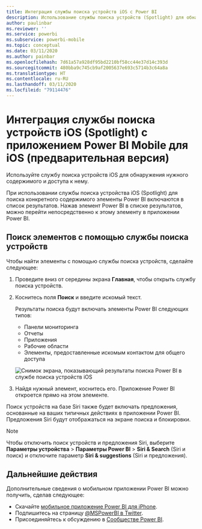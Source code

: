 ```yaml
---
title: Интеграция службы поиска устройств iOS с Power BI
description: Использование службы поиска устройств (Spotlight) для обнаружения нужного содержимого и доступа к нему
author: paulinbar
ms.reviewer: ''
ms.service: powerbi
ms.subservice: powerbi-mobile
ms.topic: conceptual
ms.date: 03/11/2020
ms.author: painbar
ms.openlocfilehash: 7d61a57a928df95bd2210bf58cc44e37d14c393d
ms.sourcegitcommit: 480bba9c745cb9af2005637e693c5714b3c64a8a
ms.translationtype: HT
ms.contentlocale: ru-RU
ms.lasthandoff: 03/11/2020
ms.locfileid: "79114476"
---
```

# <a name="ios-device-search-spotlight-integration-with-power-bi-mobile-ios-app-preview"></a>Интеграция службы поиска устройств iOS (Spotlight) с приложением Power BI Mobile для iOS (предварительная версия)
Используйте службу поиска устройств iOS для обнаружения нужного содержимого и доступа к нему.

При использовании службы поиска устройства iOS (Spotlight) для поиска конкретного содержимого элементы Power BI включаются в список результатов. Нажав элемент Power BI в списке результатов, можно перейти непосредственно к этому элементу в приложении Power BI.

## <a name="find-items-using-device-search"></a>Поиск элементов с помощью службы поиска устройств

Чтобы найти элементы с помощью службы поиска устройств, сделайте следующее:

1. Проведите вниз от середины экрана **Главная**, чтобы открыть службу поиска устройств.

2. Коснитесь поля **Поиск** и введите искомый текст.
 
   Результаты поиска будут включать элементы Power BI следующих типов:

    * Панели мониторинга
    * Отчеты
    * Приложения
    * Рабочие области
    * Элементы, предоставленные искомым контактом для общего доступа

    ![Снимок экрана, показывающий результаты поиска Power BI в службе поиска устройств iOS](./media/mobile-apps-ios-siri-search/power-bi-spotlight-search.png)

 3. Найдя нужный элемент, коснитесь его. Приложение Power BI откроется прямо на этом элементе. 

Поиск устройств на базе Siri также будет включать предложения, основанные на ваших типичных действиях в приложении Power BI. Предложения Siri будут отображаться на экране поиска и блокировки.

>[!NOTE]
>
>Чтобы отключить поиск устройств и предложения Siri, выберите **Параметры устройства** > **Параметры Power BI** > **Siri & Search** (Siri и поиск) и отключите параметр **Siri & suggestions** (Siri и предложения).
>

## <a name="next-steps"></a>Дальнейшие действия
Дополнительные сведения о мобильном приложении Power BI можно получить, сделав следующее: 

* Скачайте [мобильное приложение Power BI для iPhone](https://go.microsoft.com/fwlink/?LinkId=522062).
* Подпишитесь на страницу [@MSPowerBI в Twitter](https://twitter.com/MSPowerBI).
* Присоединяйтесь к обсуждению в [Сообществе Power BI](https://community.powerbi.com/).

